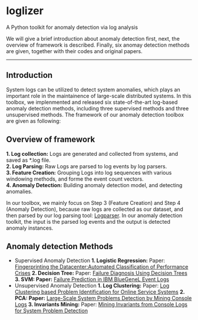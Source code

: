 # loglizer
A Python toolkit for anomaly detection via log analysis

We will give a brief introduction about anomaly detection first, next, the overview of framework is described. Finally, six anomay detection methods are given, together with their codes and original papers.

***
## Introduction
System logs can be utilized to detect system anomalies, which plays an important role in the maintainence of large-scale distributed systems. In this toolbox, we implenmented and released six state-of-the-art log-based anomaly detection methods, including three supervised methods and three unsupervised methods. The framework of our anomaly detection toolbox are given as following:

## Overview of framework
**1. Log collection:** Logs are generated and collected from systems, and saved as \*.log file.    
**2. Log Parsing:** Raw Logs are parsed to log events by log parsers.  
**3. Feature Creation:** Grouping Logs into log sequences with various windowing methods, and forme the event count vectors.  
**4. Anomaly Detection:** Building anomaly detection model, and detecting anomalies.  

In our toolbox, we mainly focus on Step 3 (Feature Creation) and Step 4 (Anomaly Detection), because raw logs are collected as our dataset, and then parsed by our log parsing tool: [Logparser](https://github.com/cuhk-cse/logparser). In our anomaly detection toolkit, the input is the parsed log events and the output is detected anomaly instances. 

## Anomaly detection Methods
* Supervised Anomaly Detection
  **1. Logistic Regression:** Paper: [Fingerprinting the Datacenter:Automated Classification of Performance Crises](http://delivery.acm.org/10.1145/1760000/1755926/p111-bodik.pdf?ip=137.189.205.45&id=1755926&acc=ACTIVE%20SERVICE&key=CDD1E79C27AC4E65%2E63D3CA449C1BD759%2E4D4702B0C3E38B35%2E4D4702B0C3E38B35&CFID=618976206&CFTOKEN=89837482&__acm__=1463921661_0e7a2639d248dd919d3ec446bfa12586)
  **2. Decision Tree:** Paper: [Failure Diagnosis Using Decision Trees](http://www.cs.berkeley.edu/~brewer/papers/icac2004_chen_diagnosis.pdf)
  **3. SVM: Paper:** [Failure Prediction in IBM BlueGeneL Event Logs](http://ieeexplore.ieee.org/stamp/stamp.jsp?tp=&arnumber=4536397)
* Unsupervised Anomaly Detection
  **1. Log Clustering:** Paper: [Log Clustering based Problem Identification for Online Service Systems](http://www.msr-waypoint.net/apps/pubs/default.aspx?id=260324)
  **2. PCA: Paper:** [Large-Scale System Problems Detection by Mining Console Logs](https://www.usenix.org/legacy/event/sysml08/tech/full_papers/xu/xu.pdf)
  **3. Invariants Mining:** Paper: [Mining Invariants from Console Logs for System Problem Detection](http://research.microsoft.com/pubs/121673/Mining%20Invariants%20from%20Console%20Logs.pdf)


